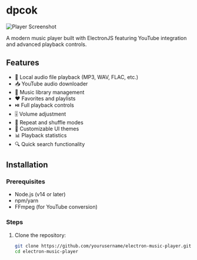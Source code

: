 # dpcok

![Player Screenshot](screenshot.png)

A modern music player built with ElectronJS featuring YouTube integration and advanced playback controls.

## Features

- 🎵 Local audio file playback (MP3, WAV, FLAC, etc.)
- 📥 YouTube audio downloader
- 📂 Music library management
- ♥️ Favorites and playlists
- ⏯️ Full playback controls
- 🎚️ Volume adjustment
- 🔁 Repeat and shuffle modes
- 🎨 Customizable UI themes
- 📊 Playback statistics
- 🔍 Quick search functionality

## Installation

### Prerequisites
- Node.js (v14 or later)
- npm/yarn
- FFmpeg (for YouTube conversion)

### Steps
1. Clone the repository:
   ```bash
   git clone https://github.com/yourusername/electron-music-player.git
   cd electron-music-player
